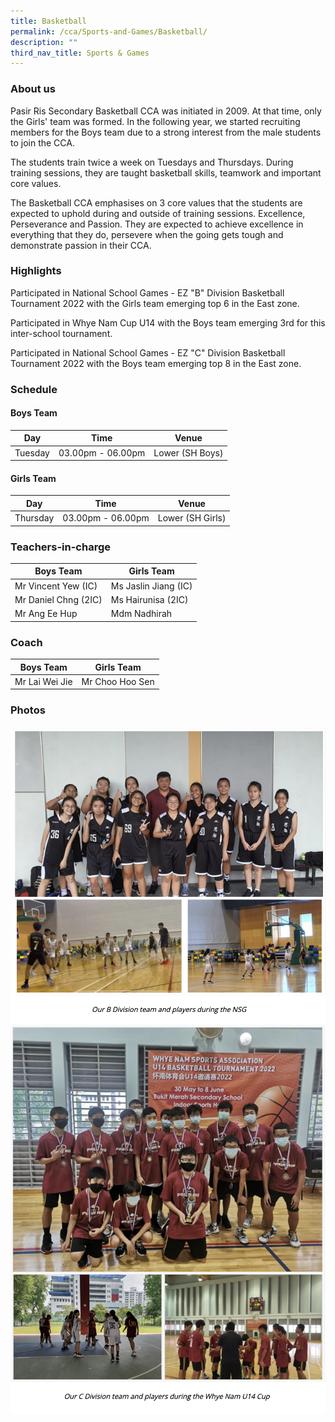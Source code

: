 ```yaml
---
title: Basketball
permalink: /cca/Sports-and-Games/Basketball/
description: ""
third_nav_title: Sports & Games
---
```

### About us

Pasir Ris Secondary Basketball CCA was initiated in 2009. At that time, only the Girls' team was formed. In the following year, we started recruiting members for the Boys team due to a strong interest from the male students to join the CCA.

The students train twice a week on Tuesdays and Thursdays. During training sessions, they are taught basketball skills, teamwork and important core values.
  
The Basketball CCA emphasises on 3 core values that the students are expected to uphold during and outside of training sessions. Excellence, Perseverance and Passion. They are expected to achieve excellence in everything that they do, persevere when the going gets tough and demonstrate passion in their CCA.
 
### Highlights
  
Participated in National School Games - EZ "B" Division Basketball Tournament 2022 with the Girls team emerging top 6 in the East zone. 

Participated in Whye Nam Cup U14 with the Boys team emerging 3rd for this inter-school tournament. 

Participated in National School Games - EZ "C" Division Basketball Tournament 2022 with the Boys team emerging top 8 in the East zone. 

### Schedule

#### **Boys Team**
| Day | Time | Venue |
| -------- | -------- | -------- |
| Tuesday | 03.00pm - 06.00pm | Lower (SH Boys) |
#### **Girls Team**
| Day | Time | Venue |
| -------- | -------- | -------- |
| Thursday | 03.00pm - 06.00pm | Lower (SH Girls) |

### Teachers-in-charge

| Boys Team | Girls Team |
| -------- | -------- | 
| Mr Vincent Yew (IC)  | Ms Jaslin Jiang (IC) | 
| Mr Daniel Chng (2IC) | Ms Hairunisa (2IC) | 
| Mr Ang Ee Hup | Mdm Nadhirah | 

### Coach

| Boys Team | Girls Team | 
| -------- | -------- | 
| Mr Lai Wei Jie | Mr Choo Hoo Sen    |

### Photos

![](/images/basketball.png)
![](/images/basketball2.png)